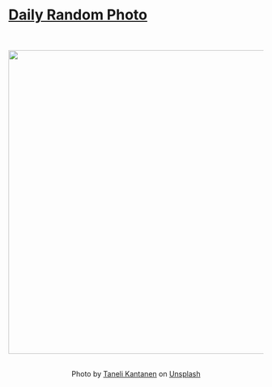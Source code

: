 # [Daily Random Photo](https://www.dailyrandomphoto.com/)

<div align="center">
  <br>
  <br>
  <a href="https://www.dailyrandomphoto.com/p/2023/2023-09-05/"><img src="https://images.unsplash.com/photo-1691592740763-6b13de20f14c?crop=entropy&cs=tinysrgb&fit=max&fm=jpg&ixid=M3w3NzUwOHwwfDF8cmFuZG9tfHx8fHx8fHx8MTY5Mzg3MzYzNXw&ixlib=rb-4.0.3&q=80&w=1080" width="600px"></a>
  <br>
  <br>
  <p class="has-text-grey">Photo by <a href="https://unsplash.com/@kanelitaneli?utm_source=Daily%20Random%20Photo&amp;utm_medium=referral" target="_blank" rel="noopener noreferrer">Taneli Kantanen</a> on <a href="https://unsplash.com/photos/a-full-moon-is-seen-over-a-snowy-landscape-X1z4ven307c?utm_source=Daily%20Random%20Photo&amp;utm_medium=referral" target="_blank" rel="noopener noreferrer">Unsplash</a></p>
</div>
